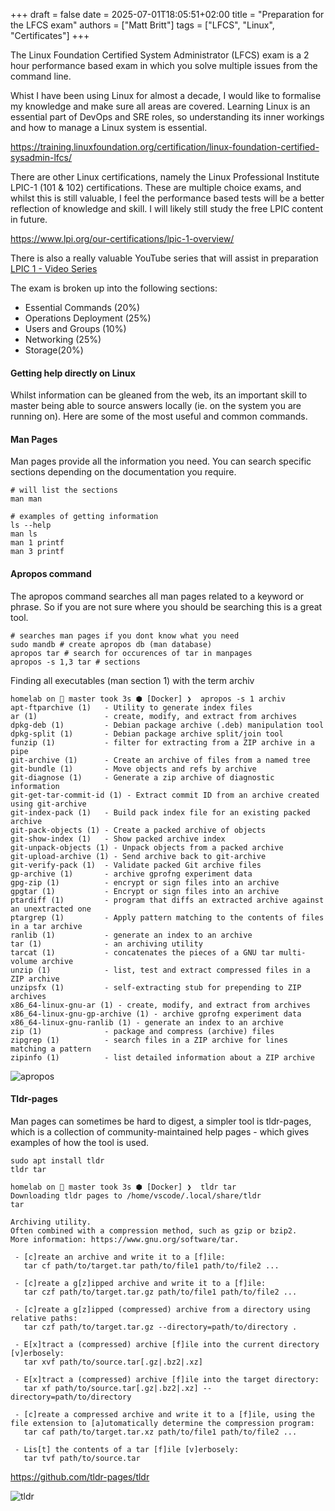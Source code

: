+++ 
draft = false
date = 2025-07-01T18:05:51+02:00
title = "Preparation for the LFCS exam"
authors = ["Matt Britt"]
tags = ["LFCS", "Linux", "Certificates"]
+++

The Linux Foundation Certified System Administrator (LFCS) exam is a 2 hour performance based exam in which you solve multiple issues from the command line.

<!--more-->

Whist I have been using Linux for almost a decade, I would like to formalise my knowledge and make sure all areas are covered.  Learning Linux is an essential part of DevOps and SRE roles, so understanding its inner workings and how to manage a Linux system is essential.

<https://training.linuxfoundation.org/certification/linux-foundation-certified-sysadmin-lfcs/>

There are other Linux certifications, namely the Linux Professional Institute LPIC-1 (101 & 102) certifications. These are multiple choice exams, and whilst this is still valuable, I feel the performance based tests will be a better reflection of knowledge and skill. I will likely still study the free LPIC content in future.

<https://www.lpi.org/our-certifications/lpic-1-overview/>

There is also a really valuable YouTube series that will assist in preparation [LPIC 1 - Video Series](https://www.youtube.com/watch?v=AKkNUvEHXhk&list=PLFOYXCPEqdNUU55Xvgst8wGTWnz_sd-cj)

The exam is broken up into the following sections:

- Essential Commands (20%)
- Operations Deployment (25%)
- Users and Groups (10%)
- Networking (25%)
- Storage(20%)

#### Getting help directly on Linux

Whilst information can be gleaned from the web, its an important skill to master being able to source answers locally (ie. on the system you are running on). Here are some of the most useful and common commands.

#### Man Pages

Man pages provide all the information you need. You can search specific sections depending on the documentation you require.

```shell
# will list the sections
man man

# examples of getting information
ls --help
man ls
man 1 printf
man 3 printf
```

#### Apropos command

The apropos command searches all man pages related to a keyword or phrase. So if you are not sure where you should be searching this is a great tool.

```shell
# searches man pages if you dont know what you need
sudo mandb # create apropos db (man database)
apropos tar # search for occurences of tar in manpages
apropos -s 1,3 tar # sections
```

Finding all executables (man section 1) with the term archiv

```shell
homelab on  master took 3s ⬢ [Docker] ❯  apropos -s 1 archiv
apt-ftparchive (1)   - Utility to generate index files
ar (1)               - create, modify, and extract from archives
dpkg-deb (1)         - Debian package archive (.deb) manipulation tool
dpkg-split (1)       - Debian package archive split/join tool
funzip (1)           - filter for extracting from a ZIP archive in a pipe
git-archive (1)      - Create an archive of files from a named tree
git-bundle (1)       - Move objects and refs by archive
git-diagnose (1)     - Generate a zip archive of diagnostic information
git-get-tar-commit-id (1) - Extract commit ID from an archive created using git-archive
git-index-pack (1)   - Build pack index file for an existing packed archive
git-pack-objects (1) - Create a packed archive of objects
git-show-index (1)   - Show packed archive index
git-unpack-objects (1) - Unpack objects from a packed archive
git-upload-archive (1) - Send archive back to git-archive
git-verify-pack (1)  - Validate packed Git archive files
gp-archive (1)       - archive gprofng experiment data
gpg-zip (1)          - encrypt or sign files into an archive
gpgtar (1)           - Encrypt or sign files into an archive
ptardiff (1)         - program that diffs an extracted archive against an unextracted one
ptargrep (1)         - Apply pattern matching to the contents of files in a tar archive
ranlib (1)           - generate an index to an archive
tar (1)              - an archiving utility
tarcat (1)           - concatenates the pieces of a GNU tar multi-volume archive
unzip (1)            - list, test and extract compressed files in a ZIP archive
unzipsfx (1)         - self-extracting stub for prepending to ZIP archives
x86_64-linux-gnu-ar (1) - create, modify, and extract from archives
x86_64-linux-gnu-gp-archive (1) - archive gprofng experiment data
x86_64-linux-gnu-ranlib (1) - generate an index to an archive
zip (1)              - package and compress (archive) files
zipgrep (1)          - search files in a ZIP archive for lines matching a pattern
zipinfo (1)          - list detailed information about a ZIP archive

```

![apropos](/posts/preparation-for-the-lfcs-exam/apropos-archive.png)

#### Tldr-pages

Man pages can sometimes be hard to digest, a simpler tool is tldr-pages, which is a collection of community-maintained help pages - which gives examples of how the tool is used.

```shell
sudo apt install tldr
tldr tar
```

```shell
homelab on  master took 3s ⬢ [Docker] ❯  tldr tar
Downloading tldr pages to /home/vscode/.local/share/tldr
tar

Archiving utility.
Often combined with a compression method, such as gzip or bzip2.
More information: https://www.gnu.org/software/tar.

 - [c]reate an archive and write it to a [f]ile:
   tar cf path/to/target.tar path/to/file1 path/to/file2 ...

 - [c]reate a g[z]ipped archive and write it to a [f]ile:
   tar czf path/to/target.tar.gz path/to/file1 path/to/file2 ...

 - [c]reate a g[z]ipped (compressed) archive from a directory using relative paths:
   tar czf path/to/target.tar.gz --directory=path/to/directory .

 - E[x]tract a (compressed) archive [f]ile into the current directory [v]erbosely:
   tar xvf path/to/source.tar[.gz|.bz2|.xz]

 - E[x]tract a (compressed) archive [f]ile into the target directory:
   tar xf path/to/source.tar[.gz|.bz2|.xz] --directory=path/to/directory

 - [c]reate a compressed archive and write it to a [f]ile, using the file extension to [a]utomatically determine the compression program:
   tar caf path/to/target.tar.xz path/to/file1 path/to/file2 ...

 - Lis[t] the contents of a tar [f]ile [v]erbosely:
   tar tvf path/to/source.tar
```

<https://github.com/tldr-pages/tldr>

![tldr](/posts/preparation-for-the-lfcs-exam/tar-tldr-pages.png)
